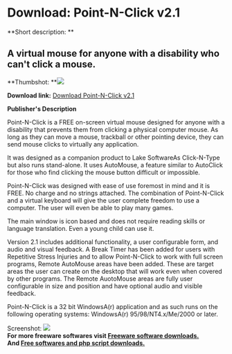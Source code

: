 # Download: Point-N-Click v2.1

**Short description: **

## A virtual mouse for anyone with a disability who can't click a mouse.

  
**Thumbshot: **![](http://www.freewarefiles.com/screenshot/Point-N-Click_md.gif)   
  
**Download link:** [Download Point-N-Click v2.1](http://freesoftwares.boysofts.com/Point-N-Click-V_program_1368.html)  
  

**Publisher's Description**  
  

Point-N-Click is a FREE on-screen virtual mouse designed for anyone with a
disability that prevents them from clicking a physical computer mouse. As long
as they can move a mouse, trackball or other pointing device, they can send
mouse clicks to virtually any application.

It was designed as a companion product to Lake SoftwareAs Click-N-Type but
also runs stand-alone. It uses AutoMouse, a feature similar to AutoClick for
those who find clicking the mouse button difficult or impossible.

Point-N-Click was designed with ease of use foremost in mind and it is FREE.
No charge and no strings attached. The combination of Point-N-Click and a
virtual keyboard will give the user complete freedom to use a computer. The
user will even be able to play many games.

The main window is icon based and does not require reading skills or language
translation. Even a young child can use it.

Version 2.1 includes additional functionality, a user configurable form, and
audio and visual feedback. A Break Timer has been added for users with
Repetitive Stress Injuries and to allow Point-N-Click to work with full screen
programs, Remote AutoMouse areas have been added. These are target areas the
user can create on the desktop that will work even when covered by other
programs. The Remote AuotoMouse areas are fully user configurable in size and
position and have optional audio and visible feedback.

Point-N-Click is a 32 bit WindowsA(r) application and as such runs on the
following operating systems: WindowsA(r) 95/98/NT4.x/Me/2000 or later.

  
  
Screenshot: ![](http://www.freewarefiles.com/screenshot/Point-N-Click.gif)  
**For more freeware softwares visit [Freeware software downloads.](http://freesoftwares.boysofts.com/)**   
**And [Free softwares and php script downloads.](http://www.boysofts.com/)**

